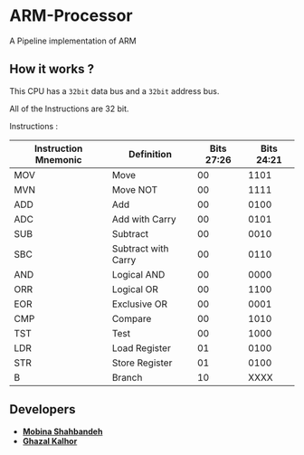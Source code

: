# ARM-Processor
A Pipeline implementation of ARM
## How it works ? 

This CPU has a `32bit` data bus and a `32bit` address bus.

All of the Instructions are 32 bit.

Instructions :

| Instruction Mnemonic | Definition          | Bits 27:26 | Bits 24:21 | 
|----------------------|---------------------|------------|------------|
| MOV                  | Move                | 00         | 1101       | 
| MVN                  | Move NOT            | 00         | 1111       | 
| ADD                  | Add                 | 00         | 0100       |
| ADC                  | Add with Carry      | 00         | 0101       |
| SUB                  | Subtract            | 00         | 0010       | 
| SBC                  | Subtract with Carry | 00         | 0110       | 
| AND                  | Logical AND         | 00         | 0000       | 
| ORR                  | Logical OR          | 00         | 1100       | 
| EOR                  | Exclusive OR        | 00         | 0001       | 
| CMP                  | Compare             | 00         | 1010       |
| TST                  | Test                | 00         | 1000       | 
| LDR                  | Load Register       | 01         | 0100       | 
| STR                  | Store Register      | 01         | 0100       | 
| B                    | Branch              | 10         | XXXX       | 
## Developers

* [**Mobina Shahbandeh**](https://github.com/mobinashb)
* [**Ghazal Kalhor**](https://github.com/kalhorghazal)
